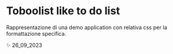 # Toboolist like to do list

Rappresentazione di una demo application con relativa css per la formattazione specifica. 

✨ 26_09_2023